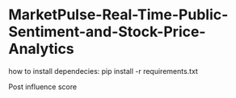 # MarketPulse-Real-Time-Public-Sentiment-and-Stock-Price-Analytics

how to install dependecies: pip install -r requirements.txt

Post influence score